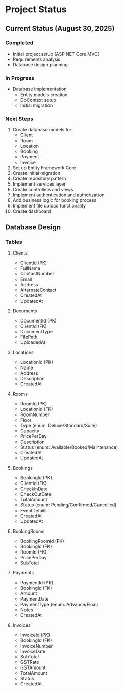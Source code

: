 # Project Status

## Current Status (August 30, 2025)

### Completed
- Initial project setup (ASP.NET Core MVC)
- Requirements analysis
- Database design planning

### In Progress
- Database implementation
  - Entity models creation
  - DbContext setup
  - Initial migration

### Next Steps
1. Create database models for:
   - Client
   - Room
   - Location
   - Booking
   - Payment
   - Invoice
2. Set up Entity Framework Core
3. Create initial migration
4. Create repository pattern
5. Implement services layer
6. Create controllers and views
7. Implement authentication and authorization
8. Add business logic for booking process
9. Implement file upload functionality
10. Create dashboard

## Database Design

### Tables

1. Clients
   - ClientId (PK)
   - FullName
   - ContactNumber
   - Email
   - Address
   - AlternateContact
   - CreatedAt
   - UpdatedAt

2. Documents
   - DocumentId (PK)
   - ClientId (FK)
   - DocumentType
   - FilePath
   - UploadedAt

3. Locations
   - LocationId (PK)
   - Name
   - Address
   - Description
   - CreatedAt

4. Rooms
   - RoomId (PK)
   - LocationId (FK)
   - RoomNumber
   - Floor
   - Type (enum: Deluxe/Standard/Suite)
   - Capacity
   - PricePerDay
   - Description
   - Status (enum: Available/Booked/Maintenance)
   - CreatedAt
   - UpdatedAt

5. Bookings
   - BookingId (PK)
   - ClientId (FK)
   - CheckInDate
   - CheckOutDate
   - TotalAmount
   - Status (enum: Pending/Confirmed/Cancelled)
   - EventDetails
   - CreatedAt
   - UpdatedAt

6. BookingRooms
   - BookingRoomId (PK)
   - BookingId (FK)
   - RoomId (FK)
   - PricePerDay
   - SubTotal

7. Payments
   - PaymentId (PK)
   - BookingId (FK)
   - Amount
   - PaymentDate
   - PaymentType (enum: Advance/Final)
   - Notes
   - CreatedAt

8. Invoices
   - InvoiceId (PK)
   - BookingId (FK)
   - InvoiceNumber
   - InvoiceDate
   - SubTotal
   - GSTRate
   - GSTAmount
   - TotalAmount
   - Status
   - CreatedAt
